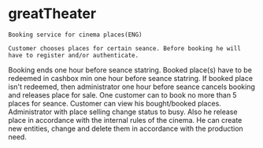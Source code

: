 # greatTheater

	Booking service for cinema places(ENG)

	Customer chooses places for certain seance. Before booking he will have to register and/or authenticate. 
Booking ends one hour before seance statring. Booked place(s) have to be redeemed in cashbox min one hour before 
seance statring. If booked place isn't redeemed, then administrator one hour before seance cancels booking and releases
place for sale. One customer can to book no more than 5 places for seance. Customer can view his bought/booked places.
	Administrator with place selling change status to busy. Also he release place in accordance with the internal 
rules of the cinema. He can create new entities, change and delete them in accordance with the production need.
